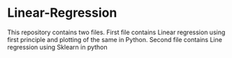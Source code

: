 # Linear-Regression
This repository contains two files.
First file contains Linear  regression  using first principle and plotting of the same in Python.
Second file contains Line regression using Sklearn in python
